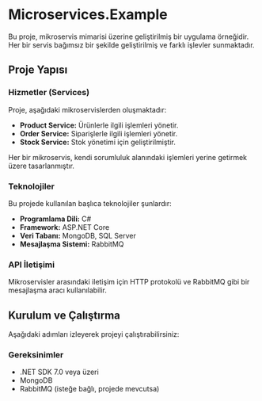 # Microservices.Example

Bu proje, mikroservis mimarisi üzerine geliştirilmiş bir uygulama örneğidir. Her bir servis bağımsız bir şekilde geliştirilmiş ve farklı işlevler sunmaktadır.

## Proje Yapısı

### Hizmetler (Services)
Proje, aşağıdaki mikroservislerden oluşmaktadır:

- **Product Service:** Ürünlerle ilgili işlemleri yönetir.
- **Order Service:** Siparişlerle ilgili işlemleri yönetir.
- **Stock Service:** Stok yönetimi için geliştirilmiştir.

Her bir mikroservis, kendi sorumluluk alanındaki işlemleri yerine getirmek üzere tasarlanmıştır.

### Teknolojiler
Bu projede kullanılan başlıca teknolojiler şunlardır:

- **Programlama Dili:** C#
- **Framework:** ASP.NET Core
- **Veri Tabanı:** MongoDB, SQL Server
- **Mesajlaşma Sistemi:** RabbitMQ 

### API İletişimi
Mikroservisler arasındaki iletişim için HTTP protokolü ve RabbitMQ gibi bir mesajlaşma aracı kullanılabilir.

## Kurulum ve Çalıştırma

Aşağıdaki adımları izleyerek projeyi çalıştırabilirsiniz:

### Gereksinimler

- .NET SDK 7.0 veya üzeri
- MongoDB
- RabbitMQ (isteğe bağlı, projede mevcutsa)

